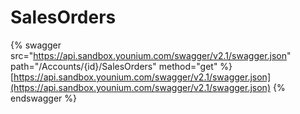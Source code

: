 # SalesOrders

{% swagger src="https://api.sandbox.younium.com/swagger/v2.1/swagger.json" path="/Accounts/{id}/SalesOrders" method="get" %}
[https://api.sandbox.younium.com/swagger/v2.1/swagger.json](https://api.sandbox.younium.com/swagger/v2.1/swagger.json)
{% endswagger %}

